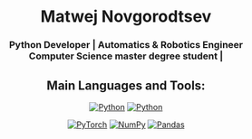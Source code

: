 <h1 align="center">Matwej Novgorodtsev</h1>
<h3 align="center">Python Developer | Automatics & Robotics Engineer <br> Computer Science master degree student | </h3>


<p align="left">
</p>



<h2 align="center">Main Languages and Tools:</h3>
<p align="center">
    <a href="https://www.python.org/"><img alt="Python" src="https://img.shields.io/badge/Python-3776AB?style=for-the-badge&logo=python&logoColor=white" /></a>
    <a href="https://isocpp.org/"><img alt="Python" src="https://img.shields.io/badge/C%2B%2B-00599C?style=for-the-badge&logo=c%2B%2B&logoColor=white" /></a>
</p>
<p align="center">
 <a href="https://pytorch.org/"><img alt="PyTorch" src="https://img.shields.io/badge/PyTorch-%23EE4C2C.svg?&style=for-the-badge&logo=PyTorch&logoColor=white" /></a>
 <a href="https://numpy.org/"><img alt="NumPy" src="https://img.shields.io/badge/numpy-%23013243.svg?&style=for-the-badge&logo=numpy&logoColor=white"/></a>
 <a href="https://pandas.pydata.org/"><img alt="Pandas" src="https://img.shields.io/badge/pandas-%23150458.svg?&style=for-the-badge&logo=pandas&logoColor=white"/></a>
</p>
</p>
